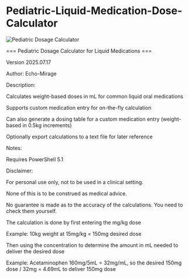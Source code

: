 # Pediatric-Liquid-Medication-Dose-Calculator


![Pediatric Dosage Calculator](https://github.com/user-attachments/assets/0174d140-f27d-453e-9055-b702bcb8dad7)


=== Pediatric Dosage Calculator for Liquid Medications ===

Version 2025.07.17

Author: Echo-Mirage


Description:

Calculates weight-based doses in mL for common liquid oral medications

Supports custom medication entry for on-the-fly calculation

Can also generate a dosing table for a custom medication entry (weight-based in 0.5kg increments)

Optionally export calculations to a text file for later reference


Notes:

Requires PowerShell 5.1


Disclaimer: 

For personal use only, not to be used in a clinical setting.

None of this is to be construed as medical advice.

No guarantee is made as to the accuracy of the calculations. You need to check them yourself.

The calculation is done by first entering the mg/kg dose 

  Example: 10kg weight at 15mg/kg = 150mg desired dose
  
Then using the concentration to determine the amount in mL needed to deliver the desired dose 

  Example: Acetaminophen 160mg/5mL = 32mg/mL, so the desired 150mg dose / 32mg = 4.69mL to deliver 150mg dose
